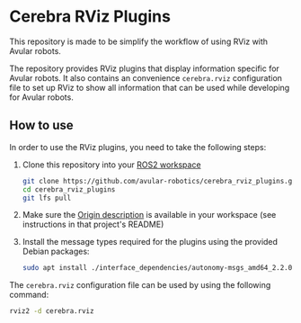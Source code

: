 # Cerebra RViz Plugins

This repository is made to be simplify the workflow of using RViz with Avular robots.

The repository provides RViz plugins that display information specific for Avular robots. It also contains an convenience `cerebra.rviz` configuration file to set up RViz to show all information that can be used while developing for Avular robots.

## How to use

In order to use the RViz plugins, you need to take the following steps:

1. Clone this repository into your [ROS2 workspace](https://docs.ros.org/en/rolling/Tutorials/Beginner-Client-Libraries/Creating-A-Workspace/Creating-A-Workspace.html)
   ```bash
   git clone https://github.com/avular-robotics/cerebra_rviz_plugins.git
   cd cerebra_rviz_plugins
   git lfs pull
   ```

2. Make sure the [Origin description](https://github.com/avular-robotics/avular_origin_description) is available in your workspace (see instructions in that project's README)
3. Install the message types required for the plugins using the provided Debian packages:
   ```bash
   sudo apt install ./interface_dependencies/autonomy-msgs_amd64_2.2.0.deb ./interface_dependencies/origin-msgs_amd64_1.0.0.deb
   ```

The `cerebra.rviz` configuration file can be used by using the following command:

```bash
rviz2 -d cerebra.rviz
```

